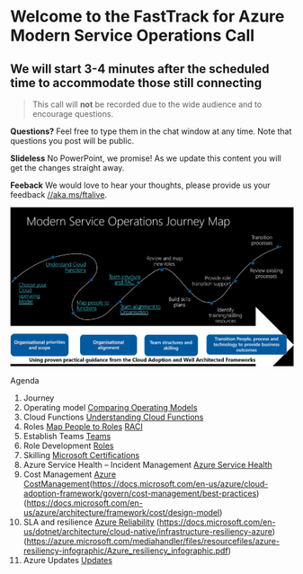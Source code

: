 # Welcome to the FastTrack for Azure Modern Service Operations Call
## We will start 3-4 minutes after the scheduled time to accommodate those still connecting

> This call will **not** be recorded due to the wide audience and to encourage questions.

**Questions?** Feel free to type them in the chat window at any time. Note that questions you post will be public. 

**Slideless** No PowerPoint, we promise! As we update this content you will get the changes straight away.

**Feeback** We would love to hear your thoughts, please provide us your feedback [//aka.ms/ftalive](https://aka.ms/ftalive).

![journey](/png/Journey.PNG)

Agenda
1. Journey
1. Operating model [Comparing Operating Models](https://docs.microsoft.com/en-us/azure/cloud-adoption-framework/operating-model/)
1. Cloud Functions [Understanding Cloud Functions](https://docs.microsoft.com/en-us/azure/cloud-adoption-framework/organize/#understand-required-cloud-functions)
2. Roles [Map People to Roles](https://docs.microsoft.com/en-us/azure/cloud-adoption-framework/organize/organization-structures) [RACI](https://docs.microsoft.com/en-us/azure/cloud-adoption-framework/organize/raci-alignment)
3. Establish Teams [Teams](https://docs.microsoft.com/en-us/azure/cloud-adoption-framework/get-started/#establish-teams)
4. Role Development [Roles](https://docs.microsoft.com/en-us/azure/cloud-adoption-framework/plan/suggested-skills)
5. Skilling [Microsoft Certifications](https://docs.microsoft.com/en-us/learn/certifications/)
6. Azure Service Health – Incident Management [Azure Service Health](https://azure.microsoft.com/en-us/features/service-health/#features)
7. Cost Management [Azure CostManagement](https://azure.microsoft.com/en-us/services/cost-management/#features)(https://docs.microsoft.com/en-us/azure/cloud-adoption-framework/govern/cost-management/best-practices)(https://docs.microsoft.com/en-us/azure/architecture/framework/cost/design-model)
8. SLA and resilience [Azure Reliability](https://azure.microsoft.com/en-us/features/reliability/#features) (https://docs.microsoft.com/en-us/dotnet/architecture/cloud-native/infrastructure-resiliency-azure) (https://azure.microsoft.com/mediahandler/files/resourcefiles/azure-resiliency-infographic/Azure_resiliency_infographic.pdf)
9. Azure Updates [Updates](https://azure.microsoft.com/en-us/updates/)
